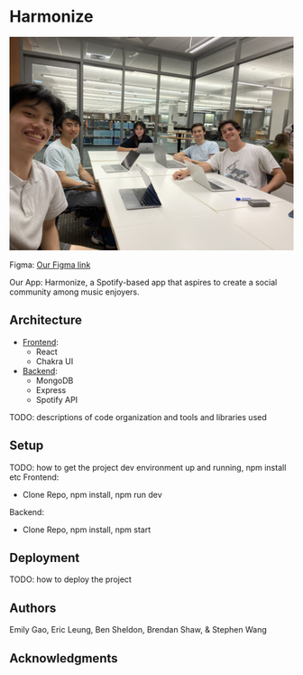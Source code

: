 # Harmonize

![Team Photo](src/img/team_photo_1.jpg?raw=true)

Figma:
[Our Figma link](https://www.figma.com/design/d1LRKIo9vALvQktj60IxuR/mockup-draft-1?node-id=0%3A1&t=XEGMeyuZymvdAH84-1)

Our App:
Harmonize, a Spotify-based app that aspires to create a social community among music enjoyers.


## Architecture
- [Frontend](https://github.com/dartmouth-cs52-24s/project-client-spotify-sharing):
  - React
  - Chakra UI
- [Backend](https://github.com/dartmouth-cs52-24s/harmonize-api):
  - MongoDB
  - Express
  - Spotify API

TODO:  descriptions of code organization and tools and libraries used

## Setup
TODO: how to get the project dev environment up and running, npm install etc
Frontend:
- Clone Repo, npm install, npm run dev

Backend:
- Clone Repo, npm install, npm start

## Deployment

TODO: how to deploy the project

## Authors

Emily Gao, Eric Leung, Ben Sheldon, Brendan Shaw, & Stephen Wang

## Acknowledgments

